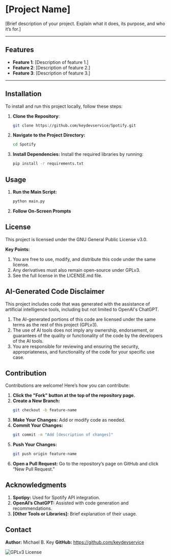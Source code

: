 # [Project Name]

[Brief description of your project. Explain what it does, its purpose, and who it’s for.]

---

## Features

- **Feature 1**: [Description of feature 1.]
- **Feature 2**: [Description of feature 2.]
- **Feature 3**: [Description of feature 3.]

---

## Installation
To install and run this project locally, follow these steps:

1. **Clone the Repository**:
   ```bash
   git clone https://github.com/keydevservice/Spotify.git

2. **Navigate to the Project Directory:**
   ```bash
   cd Spotify

3. **Install Dependencies:**
   Install the required libraries by running:
   ```bash
   pip install -r requirements.txt

## Usage
1. **Run the Main Script:**
   ```bash
   python main.py

2. **Follow On-Screen Prompts**

## License
This project is licensed under the GNU General Public License v3.0.

**Key Points:**
1. You are free to use, modify, and distribute this code under the same license.
2. Any derivatives must also remain open-source under GPLv3.
3. See the full license in the LICENSE.md file.

## AI-Generated Code Disclaimer
This project includes code that was generated with the assistance of artificial intelligence tools, including but not limited to OpenAI's ChatGPT.

1. The AI-generated portions of this code are licensed under the same terms as the rest of this project (GPLv3).
2. The use of AI tools does not imply any ownership, endorsement, or guarantees of the quality or functionality of the code by the developers of the AI tools.
3. You are responsible for reviewing and ensuring the security, appropriateness, and functionality of the code for your specific use case.

## Contribution
Contributions are welcome! Here’s how you can contribute:

1. **Click the "Fork" button at the top of the repository page.**
2. **Create a New Branch:**
   ```bash
   git checkout -b feature-name
3. **Make Your Changes:**
   Add or modify code as needed.
4. **Commit Your Changes:**
   ```bash
   git commit -m "Add [description of changes]"
5. **Push Your Changes:**
   ```bash
   git push origin feature-name
6. **Open a Pull Request:**
   Go to the repository’s page on GitHub and click “New Pull Request.”

## Acknowledgments
1. **Spotipy:** Used for Spotify API integration.
2. **OpenAI’s ChatGPT:** Assisted with code generation and recommendations.
3. **[Other Tools or Libraries]:** Brief explanation of their usage.

## Contact
**Author:** Michael B. Key
**GitHub:** https://github.com/keydevservice

![GPLv3 License](https://img.shields.io/badge/License-GPLv3-blue.svg)
